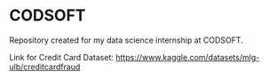 # CODSOFT
Repository created for my data science internship at CODSOFT.

Link for Credit Card Dataset: https://www.kaggle.com/datasets/mlg-ulb/creditcardfraud
